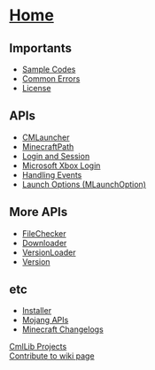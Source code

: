 <h1><a href="https://github.com/Cmllib/CmlLib.Core/wiki">Home</a></h1>

<h2>Importants</h2>

<ul>
    <li><a href="https://github.com/Cmllib/CmlLib.Core/wiki/Sample-Code">Sample Codes</a></li>
    <li><a href="https://github.com/Cmllib/CmlLib.Core/wiki/Common-Errors">Common Errors</a></li>
    <li><a href="https://github.com/CmlLib/CmlLib.Core/wiki/Licenses-and-Dependencies">License</a></li>
</ul>

<h2>APIs</h2>

<ul>
    <li><a href="https://github.com/Cmllib/CmlLib.Core/wiki/CMLauncher">CMLauncher</a></li>
    <li><a href="https://github.com/Cmllib/CmlLib.Core/wiki/MinecraftPath">MinecraftPath</a></li>
    <li><a href="https://github.com/Cmllib/CmlLib.Core/wiki/Login-and-Session">Login and Session</a></li>
    <li><a href="https://github.com/Cmllib/CmlLib.Core/wiki/Microsoft-Xbox-Login">Microsoft Xbox Login</a></li>
    <li><a href="https://github.com/Cmllib/CmlLib.Core/wiki/Handing-Events">Handling Events</a></li>
    <li><a href="https://github.com/Cmllib/CmlLib.Core/wiki/MLaunchOption">Launch Options (MLaunchOption)</a></li>
</ul>

<h2>More APIs</h2>

<ul>
    <li><a href="https://github.com/Cmllib/CmlLib.Core/wiki/FileChecker">FileChecker</a></li>
    <li><a href="https://github.com/Cmllib/CmlLib.Core/wiki/Downloader">Downloader</a></li>
    <li><a href="https://github.com/Cmllib/CmlLib.Core/wiki/VersionLoader">VersionLoader</a></li>
    <li><a href="https://github.com/Cmllib/CmlLib.Core/wiki/Version">Version</a></li>
</ul>

<h2>etc</h2>

<ul>
    <li><a href="https://github.com/Cmllib/CmlLib.Core/wiki/Installer">Installer</a></li>
    <li><a href="https://github.com/CmlLib/MojangAPI">Mojang APIs</a></li>
    <li><a href="https://github.com/Cmllib/CmlLib.Core/wiki/Get-Minecraft-Changelogs">Minecraft Changelogs</a></li>
</ul>

<a href="https://github.com/CmlLib">CmlLib Projects</a>  
<a href="https://github.com/CmlLib/CmlLib.Core-wiki">Contribute to wiki page</a>
